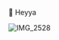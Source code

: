 👋 Heyya
 
![IMG_2528](https://user-images.githubusercontent.com/118346464/207554963-406a906f-2a48-4d67-9b09-796732462276.GIF)


<!---
harshithanarendra/harshithanarendra is a ✨ special ✨ repository because its `README.md` (this file) appears on your GitHub profile.
You can click the Preview link to take a look at your changes.
--->
